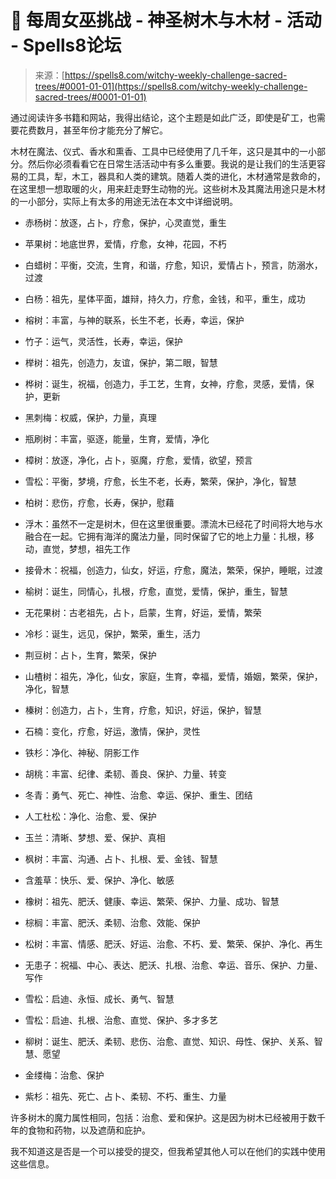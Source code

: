 <!--yml

类别：未分类

日期：2024年06月12日 20:00:46

-->

# 🌳 每周女巫挑战 - 神圣树木与木材 - 活动 - Spells8论坛

> 来源：[https://spells8.com/witchy-weekly-challenge-sacred-trees/#0001-01-01](https://spells8.com/witchy-weekly-challenge-sacred-trees/#0001-01-01)

通过阅读许多书籍和网站，我得出结论，这个主题是如此广泛，即使是矿工，也需要花费数月，甚至年份才能充分了解它。

木材在魔法、仪式、香水和熏香、工具中已经使用了几千年，这只是其中的一小部分。然后你必须看看它在日常生活活动中有多么重要。我说的是让我们的生活更容易的工具，犁，木工，器具和人类的建筑。随着人类的进化，木材通常是救命的，在这里想一想取暖的火，用来赶走野生动物的光。这些树木及其魔法用途只是木材的一小部分，实际上有太多的用途无法在本文中详细说明。

+   赤杨树：放逐，占卜，疗愈，保护，心灵直觉，重生

+   苹果树：地底世界，爱情，疗愈，女神，花园，不朽

+   白蜡树：平衡，交流，生育，和谐，疗愈，知识，爱情占卜，预言，防溺水，过渡

+   白杨：祖先，星体平面，雄辩，持久力，疗愈，金钱，和平，重生，成功

+   榕树：丰富，与神的联系，长生不老，长寿，幸运，保护

+   竹子：运气，灵活性，长寿，幸运，保护

+   榉树：祖先，创造力，友谊，保护，第二眼，智慧

+   桦树：诞生，祝福，创造力，手工艺，生育，女神，疗愈，灵感，爱情，保护，更新

+   黑刺梅：权威，保护，力量，真理

+   瓶刷树：丰富，驱逐，能量，生育，爱情，净化

+   樟树：放逐，净化，占卜，驱魔，疗愈，爱情，欲望，预言

+   雪松：平衡，梦境，疗愈，长生不老，长寿，繁荣，保护，净化，智慧

+   柏树：悲伤，疗愈，长寿，保护，慰藉

+   浮木：虽然不一定是树木，但在这里很重要。漂流木已经花了时间将大地与水融合在一起。它拥有海洋的魔法力量，同时保留了它的地上力量：扎根，移动，直觉，梦想，祖先工作

+   接骨木：祝福，创造力，仙女，好运，疗愈，魔法，繁荣，保护，睡眠，过渡

+   榆树：诞生，同情心，扎根，疗愈，直觉，爱情，保护，重生，智慧

+   无花果树：古老祖先，占卜，启蒙，生育，好运，爱情，繁荣

+   冷杉：诞生，远见，保护，繁荣，重生，活力

+   荆豆树：占卜，生育，繁荣，保护

+   山楂树：祖先，净化，仙女，家庭，生育，幸福，爱情，婚姻，繁荣，保护，净化，智慧

+   榛树：创造力，占卜，生育，疗愈，知识，好运，保护，智慧

+   石楠：变化，疗愈，好运，激情，保护，灵性

+   铁杉：净化、神秘、阴影工作

+   胡桃：丰富、纪律、柔韧、善良、保护、力量、转变

+   冬青：勇气、死亡、神性、治愈、幸运、保护、重生、团结

+   人工杜松：净化、治愈、爱、保护

+   玉兰：清晰、梦想、爱、保护、真相

+   枫树：丰富、沟通、占卜、扎根、爱、金钱、智慧

+   含羞草：快乐、爱、保护、净化、敏感

+   橡树：祖先、肥沃、健康、幸运、繁荣、保护、力量、成功、智慧

+   棕榈：丰富、肥沃、柔韧、治愈、效能、保护

+   松树：丰富、情感、肥沃、好运、治愈、不朽、爱、繁荣、保护、净化、再生

+   无患子：祝福、中心、表达、肥沃、扎根、治愈、幸运、音乐、保护、力量、写作

+   雪松：启迪、永恒、成长、勇气、智慧

+   雪松：启迪、扎根、治愈、直觉、保护、多才多艺

+   柳树：诞生、肥沃、柔韧、悲伤、治愈、直觉、知识、母性、保护、关系、智慧、愿望

+   金缕梅：治愈、保护

+   紫杉：祖先、死亡、占卜、柔韧、不朽、重生、力量

许多树木的魔力属性相同，包括：治愈、爱和保护。这是因为树木已经被用于数千年的食物和药物，以及遮荫和庇护。

我不知道这是否是一个可以接受的提交，但我希望其他人可以在他们的实践中使用这些信息。
